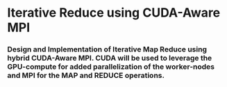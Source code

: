 # Iterative Reduce using CUDA-Aware MPI

### Design and Implementation of Iterative Map Reduce using hybrid CUDA-Aware MPI. CUDA will be used to leverage the GPU-compute for added parallelization of the worker-nodes and MPI for the MAP and REDUCE operations.   
